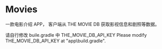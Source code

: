 # Movies
一款电影介绍 APP， 客户端从 THE MOVIE DB 获取影视信息和剧照等数据。

请自行修改 buile.gradle 中 THE_MOVIE_DB_API_KEY
Please modify THE_MOVIE_DB_API_KEY at "app\build.gradle".
